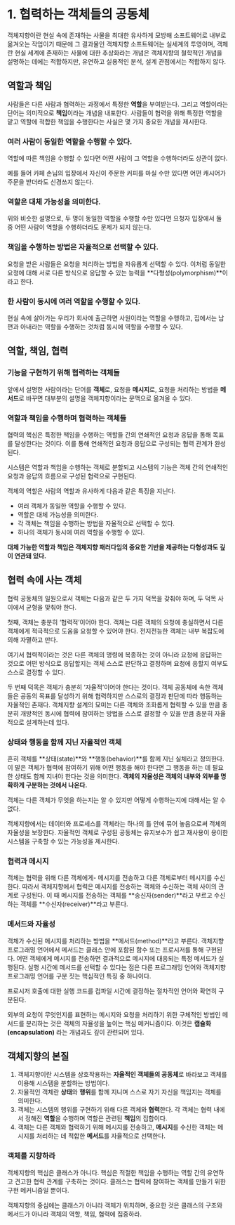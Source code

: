 # 1. 협력하는 객체들의 공동체

객체지향이란 현실 속에 존재하는 사물을 최대한 유사하게 모방해 소프트웨어로 내부로 옮겨오는 작업이기 때문에 그 결과물인 객체지향 소프트웨어는 실세계의 투영이며, 객체란 현실 세계에 존재하는 사물에 대한 추상화라는 개념은 객체지향의 철학적인 개념을 설명하는 데에는 적합하지만, 유연하고 실용적인 분석, 설계 관점에서는 적합하지 않다.

## 역할과 책임

사람들은 다른 사람과 협력하는 과정에서 특정한 **역할**을 부여받는다. 그리고 역할이라는 단어는 의미적으로 **책임**이라는 개념을 내포한다. 사람들이 협력을 위해 특정한 역할을 맡고 역할에 적합한 책임을 수행한다는 사실은 몇 가지 중요한 개념을 제시한다.

### 여러 사람이 동일한 역할을 수행할 수 있다.

역할에 따른 책임을 수행할 수 있다면 어떤 사람이 그 역할을 수행하더라도 상관이 없다.

예를 들어 카페 손님의 입장에서 자신이 주문한 커피를 마실 수만 있다면 어떤 캐시어가 주문을 받더라도 신경쓰지 않는다.

### 역할은 대체 가능성을 의미한다.

위와 비슷한 설명으로, 두 명이 동일한 역할을 수행할 수만 있다면 요청자 입장에서 둘 중 어떤 사람이 역할을 수행하더라도 문제가 되지 않는다.

### 책임을 수행하는 방법은 자율적으로 선택할 수 있다.

요청을 받은 사람들은 요청을 처리하는 방법을 자유롭게 선택할 수 있다. 이처럼 동일한 요청에 대해 서로 다른 방식으로 응답할 수 있는 능력을 **다형성(polymorphism)**이라고 한다.

### 한 사람이 동시에 여러 역할을 수행할 수 있다.

현실 속에 살아가는 우리가 회사에 출근하면 사원이라는 역할을 수행하고, 집에서는 남편과 아내라는 역할을 수행하는 것처럼 동시에 역할을 수행할 수 있다.

## 역할, 책임, 협력

### 기능을 구현하기 위해 협력하는 객체들

앞에서 설명한 사람이라는 단어를 **객체**로, 요청을 **메시지**로, 요청을 처리하는 방법을 **메서드**로 바꾸면 대부분의 설명을 객체지향이라는 문맥으로 옮겨올 수 있다. 

### 역할과 책임을 수행하며 협력하는 객체들

협력의 핵심은 특정한 책임을 수행하는 역할들 간의 연쇄적인 요청과 응답을 통해 목표를 달성한다는 것이다. 이를 통해 연쇄적인 요청과 응답으로 구성되는 협력 관계가 완성된다.

시스템은 역할과 책임을 수행하는 객체로 분할되고 시스템의 기능은 객체 간의 연쇄적인 요청과 응답의 흐름으로 구성된 협력으로 구현된다.

객체의 역할은 사람의 역할과 유사하게 다음과 같은 특징을 지닌다.

- 여러 객체가 동일한 역할을 수행할 수 있다.
- 역할은 대체 가능성을 의미한다.
- 각 객체는 책임을 수행하는 방법을 자율적으로 선택할 수 있다.
- 하나의 객체가 동시에 여러 역할을 수행할 수 있다.

**대체 가능한 역할과 책임은 객체지향 패러다임의 중요한 기반을 제공하는 다형성과도 깊이 연관돼 있다.**

## 협력 속에 사는 객체

협력 공동체의 일원으로서 객체는 다음과 같은 두 가지 덕목을 갖춰야 하며, 두 덕목 사이에서 균형을 맞춰야 한다. 

첫째, 객체는 충분히 ‘협력적’이어야 한다. 객체는 다른 객체의 요청에 충실하면서 다른 객체에게 적극적으로 도움을 요청할 수 있어야 한다. 전지전능한 객체는 내부 복잡도에 의해 자멸하고 만다.

여기서 협력적이라는 것은 다른 객체의 명령에 복종하는 것이 아니라 요청에 응답하는 것으로 어떤 방식으로 응답할지는 객체 스스로 판단하고 결정하며 요청에 응할지 여부도 스스로 결정할 수 있다.

두 번째 덕목은 객체가 충분히 ‘자율적’이어야 한다는 것이다. 객체 공동체에 속한 객체들은 공동의 목표를 달성하기 위해 협력하지만 스스로의 결정과 판단에 따라 행동하는 자율적인 존재다. 객체지향 설계의 묘미는 다른 객체와 조화롭게 협력할 수 있을 만큼 충분히 개방적인 동시에 협력에 참여하는 방법을 스스로 결정할 수 있을 만큼 충분히 자율적으로 설계하는데 있다.

### 상태와 행동을 함께 지닌 자율적인 객체

흔히 객체를 **상태(state)**와 **행동(behavior)**를 함께 지닌 실체라고 정의한다. 이 말은 객체가 협력에 참여하기 위해 어떤 행동을 해야 한다면 그 행동을 하는 데 필요한 상태도 함께 지녀야 한다는 것을 의미한다. **객체의 자율성은 객체의 내부와 외부를 명확하게 구분하는 것에서 나온다.**

객체는 다른 객체가 무엇을 하는지는 알 수 있지만 어떻게 수행하는지에 대해서는 알 수 없다.

객체지향에서는 데이터와 프로세스를 객체라는 하나의 틀 안에 묶어 놓음으로써 객체의 자율성을 보장한다. 자율적인 객체로 구성된 공동체는 유지보수가 쉽고 재사용이 용이한 시스템을 구축할 수 있는 가능성을 제시한다.

### 협력과 메시지

객체는 협력을 위해 다른 객체에게- 메시지를 전송하고 다른 객체로부터 메시지를 수신한다. 따라서 객체지향에서 협력은 메시지를 전송하는 객체와 수신하는 객체 사이의 관계로 구성된다. 이 때 메시지를 전송하는 객체를 **송신자(sender)**라고 부르고 수신하는 객체를 **수신자(receiver)**라고 부른다.

### 메서드와 자율성

객체가 수신된 메시지를 처리하는 방법을 **메서드(method)**라고 부른다. 객체지향 프로그래밍 언어에서 메서드는 클래스 안에 포함된 함수 또는 프로시저를 통해 구현된다. 어떤 객체에게 메시지를 전송하면 결과적으로 메시지에 대응되는 특정 메서드가 실행된다. 실행 시간에 메서드를 선택할 수 있다는 점은 다른 프로그래밍 언어와 객체지향 프로그래밍 언어를 구분 짓는 핵심적인 특징 중 하나이다.

프로시저 호출에 대한 실행 코드를 컴파일 시간에 결정하는 절차적인 언어와 확연히 구분된다.

외부의 요청이 무엇인지를 표현하는 메시지와 요청을 처리하기 위한 구체적인 방법인 메서드를 분리하는 것은 객체의 자율성을 높이는 핵심 메커니즘이다. 이것은 **캡슐화(encapsulation)** 라는 개념과도 깊이 관련되어 있다.

## 객체지향의 본질

1. 객체지향이란 시스템을 상호작용하는 **자율적인 객체들의 공동체**로 바라보고 객체를 이용해 시스템을 분할하는 방법이다.
2. 자율적인 객체란 **상태**와 **행위**를 함께 지니며 스스로 자기 자신을 책임지는 객체를 의미한다.
3. 객체는 시스템의 행위를 구현하기 위해 다른 객체와 **협력**한다. 각 객체는 협력 내에서 정해진 **역할**을 수행하며 역할은 관련된 **책임**의 집합이다.
4. 객체는 다른 객체와 협력하기 위해 메시지를 전송하고, **메시지**를 수신한 객체는 메시지를 처리하는 데 적합한 **메서드**를 자율적으로 선택한다.

### 객체를 지향하라

객체지향의 핵심은 클래스가 아니다. 핵심은 적절한 책임을 수행하는 역할 간의 유연하고 견고한 협력 관계를 구축하는 것이다. 클래스는 협력에 참여하는 객체를 만들기 위한 구현 메커니즘일 뿐이다.

객체지향의 중심에는 클래스가 아니라 객체가 위치하며, 중요한 것은 클래스의 구조와 메서드가 아니라 객체의 역할, 책임, 협력에 집중하라.
